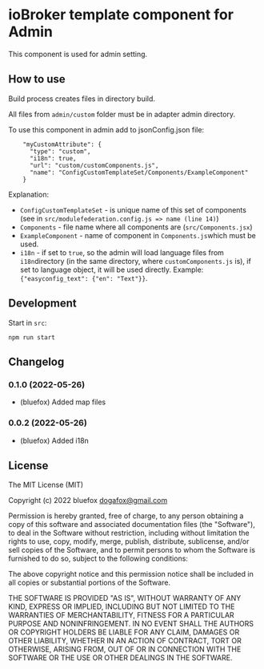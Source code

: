 # ioBroker template component for Admin
This component is used for admin setting.

## How to use
Build process creates files in directory build.

All files from `admin/custom` folder must be in adapter admin directory. 

To use this component in admin add to jsonConfig.json file:
```
    "myCustomAttribute": {
      "type": "custom",
      "i18n": true,
      "url": "custom/customComponents.js",
      "name": "ConfigCustomTemplateSet/Components/ExampleComponent"
    }
```

Explanation: 
- `ConfigCustomTemplateSet` - is unique name of this set of components (see in `src/modulefederation.config.js => name (line 14)`)
- `Components` - file name where all components are (`src/Components.jsx`)
- `ExampleComponent` - name of component in `Components.js`which must be used.
- `i18n` - if set to `true`, so the admin will load language files from `i18n`directory (in the same directory, where `customComponents.js` is), if set to language object, it will be used directly. Example: `{"easyconfig_text": {"en": "Text"}}`.

## Development
Start in `src`:

`npm run start` 

<!--
	### **WORK IN PROGRESS**
-->
## Changelog
### 0.1.0 (2022-05-26)
* (bluefox) Added map files

### 0.0.2 (2022-05-26)
* (bluefox) Added i18n

## License
The MIT License (MIT)

Copyright (c) 2022 bluefox <dogafox@gmail.com>

Permission is hereby granted, free of charge, to any person obtaining a copy
of this software and associated documentation files (the "Software"), to deal
in the Software without restriction, including without limitation the rights
to use, copy, modify, merge, publish, distribute, sublicense, and/or sell
copies of the Software, and to permit persons to whom the Software is
furnished to do so, subject to the following conditions:

The above copyright notice and this permission notice shall be included in
all copies or substantial portions of the Software.

THE SOFTWARE IS PROVIDED "AS IS", WITHOUT WARRANTY OF ANY KIND, EXPRESS OR
IMPLIED, INCLUDING BUT NOT LIMITED TO THE WARRANTIES OF MERCHANTABILITY,
FITNESS FOR A PARTICULAR PURPOSE AND NONINFRINGEMENT. IN NO EVENT SHALL THE
AUTHORS OR COPYRIGHT HOLDERS BE LIABLE FOR ANY CLAIM, DAMAGES OR OTHER
LIABILITY, WHETHER IN AN ACTION OF CONTRACT, TORT OR OTHERWISE, ARISING FROM,
OUT OF OR IN CONNECTION WITH THE SOFTWARE OR THE USE OR OTHER DEALINGS IN
THE SOFTWARE.
